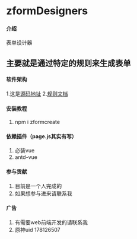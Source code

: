 # zformDesigners 
#### 介绍
表单设计器
## 主要就是通过特定的规则来生成表单

#### 软件架构
1.这是[源码地址](https://github.com/q969210177/formDesigners)
2.[规则文档](https://github.com/q969210177/formDesigners/tree/master/lib/zformcreate)

#### 安装教程

1.  npm i zformcreate

#### 依赖插件（page.js其实有写）

1.  必装vue
2.  antd-vue

#### 参与贡献

1. 目前是一个人完成的
2. 如果想参与进来请联系我
#### 广告
1. 有需要web前端开发的请联系我
2. 原神uid 178126507


